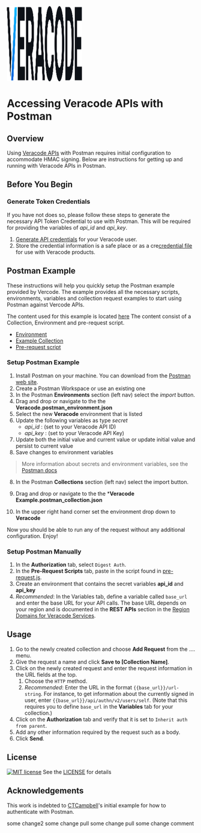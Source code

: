 <picture>
    <source media="(prefers-color-scheme: dark)" srcset="https://raw.githubusercontent.com/veracode/veracode.github.io/c8597dfd416f971e78936fe28922d63c2223704e/assets/images/veracode-white-hires.svg" height="200" width="200">
    <source media="(prefers-color-scheme: light)" srcset="https://raw.githubusercontent.com/veracode/veracode.github.io/c8597dfd416f971e78936fe28922d63c2223704e/assets/images/veracode-black-hires.svg" height="200" width="200">
    <img alt="Veracode Logo" src="https://raw.githubusercontent.com/veracode/veracode.github.io/c8597dfd416f971e78936fe28922d63c2223704e/assets/images/veracode-black-hires.svg" height="200" width="200">
</picture>

# Accessing Veracode APIs with Postman

## Overview

Using [Veracode APIs](https://docs.veracode.com/r/c_gettingstarted) with Postman requires initial configuration to accommodate HMAC signing. Below are instructions for getting up and running with Veracode APIs in Postman.

## Before You Begin

### Generate Token Credentials

If you have not does so, please follow these steps to generate the necessary API Token Credential to use with Postman. This will be required for providing the variables of *api_id* and *api_key*.

1. [Generate API credentials](https://docs.veracode.com/r/t_create_api_creds) for your Veracode user.
2. Store the credential information is  a safe place or as a cre[credential file](https://docs.veracode.com/r/c_configure_api_cred_file) for use with Veracode products.

## Postman Example

These instructions will help you quickly setup the Postman example provided by Vercode. The example provides all the necessary scripts, environments, variables and collection request examples to start using Postman against Vercode APIs.

The content used for this example is located [here](https://github.com/veracode/veracode-postman/tree/main) The content consist of a Collection, Environment and pre-request script.

- [Environment](https://github.com/veracode/veracode-postman/blob/main/Veracode.postman_environment.json)
- [Example Collection](https://github.com/veracode/veracode-postman/blob/main/Veracode%20Example.postman_collection.json)
- [Pre-request script](https://github.com/veracode/veracode-postman/blob/main/pre-request.js)

### Setup Postman Example

1. Install Postman on your machine. You can download from the [Postman web site](https://www.postman.com/downloads/).
2. Create a Postman Workspace or use an existing one
3. In the Postman **Environments** section (left nav) select the *import* button.
4. Drag and drop or navigate to the the **Veracode.postman_environment.json**
5. Select the new **Veracode** environment that is listed
6. Update the following variables as type *secret*
   - *api_id* : (set to your Veracode API ID)
   - *api_key* : (set to your Veracode API Key)
7. Update both the initial value and current value or update initial value and persist to current value
8. Save changes to environment variables

> More information about secrets and environment variables, see the [Postman docs](https://blog.postman.com/introducing-secret-variable-type-in-postman/)

8. In the Postman **Collections** section (left nav) select the import button.
9. Drag and drop or navigate to the the ***Veracode Example.postman_collection.json**

10. In the upper right hand corner set the environment drop down to **Veracode**

Now you should be able to run any of the request without any additional configuration. Enjoy!

### Setup Postman Manually

1. In the **Authorization** tab, select `Digest Auth`.
2. In the **Pre-Request Scripts** tab, paste in the script found in [pre-request.js](https://github.com/veracode/veracode-postman/blob/main/pre-request.js).
3. Create an environment that contains the secret variables **api_id** and **api_key**
4. *Recommended*: In the Variables tab, define a variable called `base_url` and enter the base URL for your API calls. The base URL depends on your region and is documented in the **REST APIs** section in the [Region Domains for Veracode Services](https://docs.veracode.com/r/Region_Domains_for_Veracode_APIs).

## Usage

1. Go to the newly created collection and choose **Add Request** from the …. menu.
1. Give the request a name and click **Save to [Collection Name]**.
1. Click on the newly created request and enter the request information in the URL fields at the top.
    1. Choose the `HTTP` method.
    1. *Recommended*: Enter the URL in the format `{{base_url}}/url-string`. For instance, to get information about the currently signed in user, enter `{{base_url}}/api/authn/v2/users/self`. (Note that this requires you to define `base_url` in the **Variables** tab for your collection.)
1. Click on the **Authorization** tab and verify that it is set to `Inherit auth from parent`.
1. Add any other information required by the request such as a body.
1. Click **Send**.

## License

[![MIT license](https://img.shields.io/badge/License-MIT-blue.svg)](LICENSE)
See the [LICENSE](https://github.com/veracode/.github/blob/main/LICENSE) for details

## Acknowledgements

This work is indebted to [CTCampbell](https://github.com/ctcampbell)'s initial example for how to authenticate with Postman.

some change2
some change pull
some change pull
some change comment

